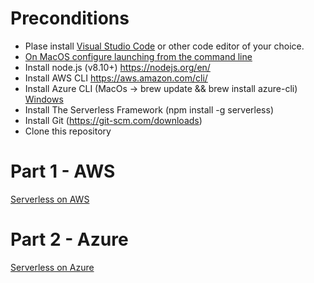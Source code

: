 # Preconditions
- Plase install [Visual Studio Code](https://code.visualstudio.com/ "Visual Studio Code") or other code editor of your choice.
- [On MacOS configure launching from the command line](https://code.visualstudio.com/docs/setup/mac)
- Install node.js (v8.10+) https://nodejs.org/en/
- Install AWS CLI https://aws.amazon.com/cli/
- Install Azure CLI (MacOs -> brew update && brew install azure-cli) [Windows](https://docs.microsoft.com/pl-pl/cli/azure/install-azure-cli-windows?view=azure-cli-latest)
- Install The Serverless Framework (npm install -g serverless)
- Install Git (https://git-scm.com/downloads)
- Clone this repository

# Part 1 - AWS
[Serverless on AWS](aws.md)

# Part 2 - Azure
[Serverless on Azure](azure.md)
